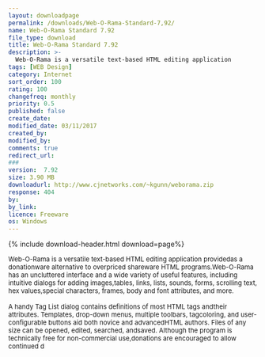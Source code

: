 ```yaml
---
layout: downloadpage
permalink: /downloads/Web-O-Rama-Standard-7,92/
name: Web-O-Rama Standard 7.92
file_type: download
title: Web-O-Rama Standard 7.92
description: >-
  Web-O-Rama is a versatile text-based HTML editing application
tags: [WEB Design]
category: Internet
sort_order: 100
rating: 100
changefreq: monthly
priority: 0.5
published: false
create_date: 
modified_date: 03/11/2017
created_by: 
modified_by: 
comments: true
redirect_url: 
### 
version:  7.92
size: 3.90 MB
downloadurl: http://www.cjnetworks.com/~kgunn/weborama.zip
response: 404
by: 
by_link: 
licence: Freeware
os: Windows
---
```


{% include download-header.html download=page%}

<p style="fix-download-text !important">
<p><font size="2"><p>Web-O-Rama is a versatile text-based HTML editing application providedas a donationware alternative to overpriced shareware HTML programs.Web-O-Rama has an uncluttered interface and a wide variety of useful features, including intuitive dialogs for adding images,tables, links, lists, sounds, forms, scrolling text, hex values,special characters, frames, body and font attributes, and more.<br />
<br />
A handy Tag List dialog contains definitions of most HTML tags andtheir attributes. Templates, drop-down menus, multiple toolbars, tagcoloring, and user-configurable buttons aid both novice and advancedHTML authors. Files of any size can be opened, edited, searched, andsaved. Although the program is technically free for non-commercial use,donations are encouraged to allow continued d</p></p></p>
